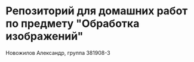 # Репозиторий для домашних работ по предмету "Обработка изображений"

Новожилов Александр, группа 381908-3


